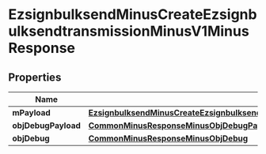 
# EzsignbulksendMinusCreateEzsignbulksendtransmissionMinusV1MinusResponse

## Properties
Name | Type | Description | Notes
------------ | ------------- | ------------- | -------------
**mPayload** | [**EzsignbulksendMinusCreateEzsignbulksendtransmissionMinusV1MinusResponseMinusMPayload**](EzsignbulksendMinusCreateEzsignbulksendtransmissionMinusV1MinusResponseMinusMPayload.md) |  | 
**objDebugPayload** | [**CommonMinusResponseMinusObjDebugPayload**](CommonMinusResponseMinusObjDebugPayload.md) |  |  [optional]
**objDebug** | [**CommonMinusResponseMinusObjDebug**](CommonMinusResponseMinusObjDebug.md) |  |  [optional]



